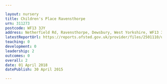 ```yaml
---

layout: nursery
title: Children's Place Ravensthorpe
urn: 311273
postcode: WF13 3JY
address: Netherfield Rd, Ravensthorpe, Dewsbury, West Yorkshire, WF13 3JY
latestReportUrl: https://reports.ofsted.gov.uk/provider/files/2501110/urn/311273.pdf
teaching: 0
development: 0
leadership: 2
outcomes: 0
overall: 2
date: 01 April 2018 
datePublish: 30 April 2015

---
```

